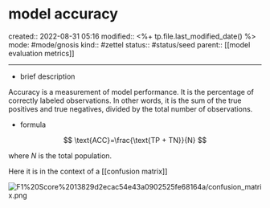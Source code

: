 # model accuracy
created:: 2022-08-31 05:16
modified:: <%+ tp.file.last_modified_date() %>
mode: #mode/gnosis
kind:: #zettel 
status:: #status/seed
parent:: [[model evaluation metrics]]
***


- brief description

Accuracy is a measurement of model performance. It is the percentage of correctly labeled observations. In other words, it is the sum of the true positives and true negatives, divided by the total number of observations.

- formula

$$
\text{ACC}=\frac{\text{TP + TN}}{N}
$$

where $N$ is the total population.

Here it is in the context of a [[confusion matrix]]

![F1%20Score%2013829d2ecac54e43a0902525fe68164a/confusion_matrix.png](confusion_matrix.png)

